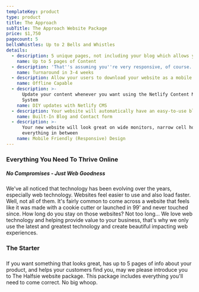 ```yaml
---
templateKey: product
type: product
title: The Approach
subTitle: The Approach Website Package
price: $1,750
pagecount: 5
bellsWhistles: Up to 2 Bells and Whistles
details:
  - description: 5 unique pages, not including your blog which allows you to create as many additional pages as you like
    name: Up to 5 pages of Content
  - description: 'That''s assuming you''re very responsive, of course.'
    name: Turnaround in 3-4 weeks
  - description: Allow your users to download your website as a mobile or desktop app.
    name: Offline Capable
  - description: >-
      Update your content whenever you want using the Netlify Content Management
      System
    name: DIY updates with Netlify CMS
  - description: Your website will automatically have an easy-to-use blog and contact form.
    name: Built-In Blog and Contact form
  - description: >-
      Your new website will look great on wide monitors, narrow cell hones, and
      everything in between
    name: Mobile Friendly (Responsive) Design
---
```

### Everything You Need To Thrive Online
##### No Compromises - Just Web Goodness
We've all noticed that technology has been evolving over the years, especially web technology. Websites feel easier to use and also load faster. Well, not all of them. It's fairly common to come across a website that feels like it was made with a cookie cutter or launched in 99' and never touched since. How long do you stay on those websites? Not too long... We love web technology and helping provide value to your business, that's why we only use the latest and greatest technology and create beautiful impacting web experiences.

### The Starter
##### 
If you want something that looks great, has up to 5 pages of info about your product, and helps your customers find you, may we please introduce you to The Halfsie website package. This package includes everything you'll need to come correct. No big whoop.